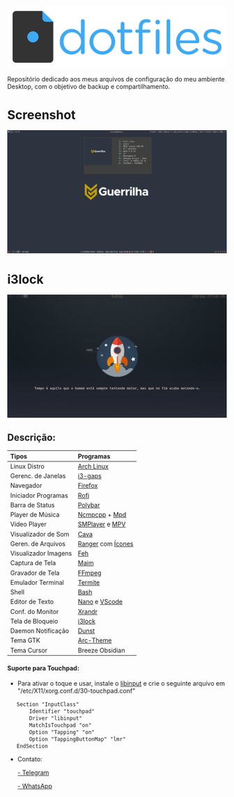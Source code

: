 <img src="home/imagens/logo.png">

Repositório dedicado aos meus arquivos de configuração do meu ambiente Desktop, com o objetivo de backup e compartilhamento.

# Screenshot

<img src="home/imagens/tela.png">

# i3lock

<img src="home/imagens/fortune">

## Descrição:

| Tipos               | Programas                                                                                                                           |
| :------------------ | :---------------------------------------------------------------------------------------------------------------------------------- |
| Linux Distro        | [Arch Linux](https://aur.archlinux.org/)                                                                                            |                                                                                       
| Gerenc. de Janelas  | [i3-gaps](https://github.com/Airblader/i3)                                                                                          |                                                                                             
| Navegador           | [Firefox](https://www.mozilla.org/pt-BR/firefox/new/)                                                                               |
| Iniciador Programas | [Rofi](https://github.com/DaveDavenport/rofi)                                                                                       |
| Barra de Status     | [Polybar](https://github.com/jaagr/polybar)                                                                                         |
| Player de Música    | [Ncmpcpp](https://rybczak.net/ncmpcpp/) + [Mpd](https://github.com/MusicPlayerDaemon/MPD)                                           |
| Vídeo Player        | [SMPlayer](https://www.smplayer.info/) e [MPV](https://mpv.io/)                                                                     |
| Visualizador de Som | [Cava](https://github.com/karlstav/cava)                                                                                            |
| Geren. de Arquivos  | [Ranger](https://github.com/ranger/ranger) com [Ícones](https://github.com/alexanderjeurissen/ranger_devicons)                      |
| Visualizador Imagens| [Feh](http://feh.finalrewind.org/)                                                                                                  |                                                                                          
| Captura de Tela     | [Maim](https://github.com/naelstrof/maim)                                                                                           |
| Gravador de Tela    | [FFmpeg](https://www.ffmpeg.org/)                                                                                                   |
| Emulador Terminal   | [Termite](https://github.com/thestinger/termite)                                                                                    |
| Shell               | [Bash](https://devdocs.io/bash/)                                                                                                    |
| Editor de Texto     | [Nano](https://www.nano-editor.org/) e [VScode](https://code.visualstudio.com/)                                                     |
| Conf. do Monitor    | [Xrandr](https://wiki.archlinux.org/index.php/xrandr)                                                                               |
| Tela de Bloqueio    | [i3lock](https://i3wm.org/i3lock/)                                                                                                  |
| Daemon Notificação  | [Dunst](https://github.com/dunst-project/dunst)                                                                                     |
| Tema GTK            | [Arc-Theme](https://github.com/horst3180/arc-theme)                                                                                 |
| Tema Cursor         | Breeze Obsidian                                                                                                                     |


#### Suporte para Touchpad:

- Para ativar o toque e usar, instale o [libinput](https://wiki.archlinux.org/index.php/Libinput) e crie o seguinte arquivo em "/etc/X11/xorg.conf.d/30-touchpad.conf"

 ```
    Section "InputClass"
        Identifier "touchpad"
        Driver "libinput"
        MatchIsTouchpad "on"
        Option "Tapping" "on"
        Option "TappingButtonMap" "lmr"
    EndSection
 ```

- Contato:

  [- Telegram](https://t.me/jairoabreeu)

  [- WhatsApp](https://api.whatsapp.com/send?phone=5592994491711&text=Ol%C3%A1%2C%20sou%20o%20Jairo%20Abreu%2C%20o%20que%20deseja%3F) 

